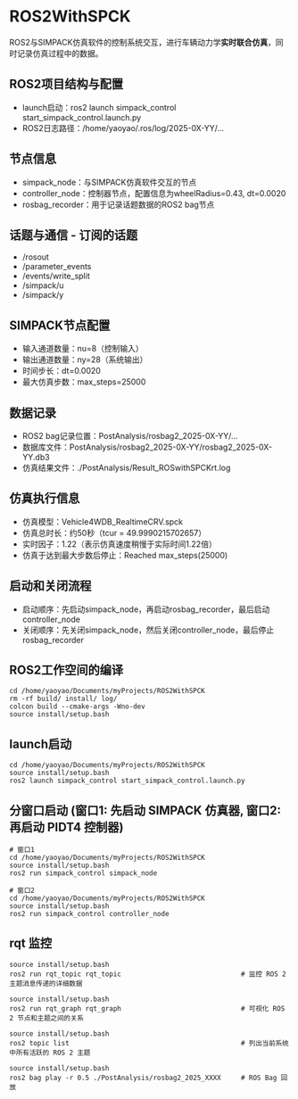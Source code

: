 # ROS2WithSPCK
ROS2与SIMPACK仿真软件的控制系统交互，进行车辆动力学**实时联合仿真**，同时记录仿真过程中的数据。

## ROS2项目结构与配置
- launch启动：ros2 launch simpack_control start_simpack_control.launch.py
- ROS2日志路径：/home/yaoyao/.ros/log/2025-0X-YY/...

## 节点信息
- simpack_node：与SIMPACK仿真软件交互的节点
- controller_node：控制器节点，配置信息为wheelRadius=0.43, dt=0.0020
- rosbag_recorder：用于记录话题数据的ROS2 bag节点

## 话题与通信 - 订阅的话题
- /rosout
- /parameter_events
- /events/write_split
- /simpack/u
- /simpack/y

## SIMPACK节点配置

- 输入通道数量：nu=8（控制输入）
- 输出通道数量：ny=28（系统输出）
- 时间步长：dt=0.0020
- 最大仿真步数：max_steps=25000

## 数据记录
- ROS2 bag记录位置：PostAnalysis/rosbag2_2025-0X-YY/...
- 数据库文件：PostAnalysis/rosbag2_2025-0X-YY/rosbag2_2025-0X-YY.db3
- 仿真结果文件：./PostAnalysis/Result_ROSwithSPCKrt.log

## 仿真执行信息
- 仿真模型：Vehicle4WDB_RealtimeCRV.spck
- 仿真总时长：约50秒（tcur = 49.9990215702657）
- 实时因子：1.22（表示仿真速度稍慢于实际时间1.22倍）
- 仿真于达到最大步数后停止：Reached max_steps(25000)

## 启动和关闭流程
- 启动顺序：先启动simpack_node，再启动rosbag_recorder，最后启动controller_node
- 关闭顺序：先关闭simpack_node，然后关闭controller_node，最后停止rosbag_recorder


## ROS2工作空间的编译
  
    cd /home/yaoyao/Documents/myProjects/ROS2WithSPCK
    rm -rf build/ install/ log/ 
    colcon build --cmake-args -Wno-dev
    source install/setup.bash  

## launch启动
    cd /home/yaoyao/Documents/myProjects/ROS2WithSPCK
    source install/setup.bash  
    ros2 launch simpack_control start_simpack_control.launch.py

## 分窗口启动 (窗口1: 先启动 SIMPACK 仿真器, 窗口2: 再启动 PIDT4 控制器)
    # 窗口1
    cd /home/yaoyao/Documents/myProjects/ROS2WithSPCK
    source install/setup.bash 
    ros2 run simpack_control simpack_node

    # 窗口2
    cd /home/yaoyao/Documents/myProjects/ROS2WithSPCK
    source install/setup.bash
    ros2 run simpack_control controller_node

## rqt 监控
    source install/setup.bash 
    ros2 run rqt_topic rqt_topic                              # 监控 ROS 2 主题消息传递的详细数据

    source install/setup.bash 
    ros2 run rqt_graph rqt_graph                              # 可视化 ROS 2 节点和主题之间的关系   

    source install/setup.bash 
    ros2 topic list                                           # 列出当前系统中所有活跃的 ROS 2 主题

    source install/setup.bash 
    ros2 bag play -r 0.5 ./PostAnalysis/rosbag2_2025_XXXX     # ROS Bag 回放

